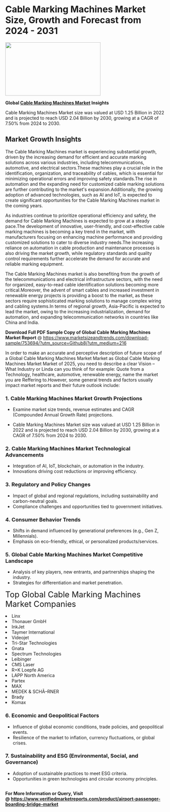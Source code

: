 <H1>Cable Marking Machines Market Size, Growth and Forecast from 2024 - 2031</H1><img class="aligncenter size-medium wp-image-584254" src="https://thirdeyenews.in/wp-content/uploads/2024/09/Global-Market-Research-300x168.jpeg" alt="" width="300" height="168" /><p><strong>Global&nbsp;<a href="https://www.marketsizeandtrends.com/download-sample/753694/?utm_source=Github8j?utm_medium=216">Cable Marking Machines Market</a> Insights</strong></p><p>Cable Marking Machines Market size was valued at USD 1.25 Billion in 2022 and is projected to reach USD 2.04 Billion by 2030, growing at a CAGR of 7.50% from 2024 to 2030.</p><p><h2>Market Growth Insights</h2> <p>The Cable Marking Machines market is experiencing substantial growth, driven by the increasing demand for efficient and accurate marking solutions across various industries, including telecommunications, automotive, and electrical sectors.These machines play a crucial role in the identification, organization, and traceability of cables, which is essential for minimizing operational errors and improving safety standards.The rise in automation and the expanding need for customized cable marking solutions are further contributing to the market's expansion.Additionally, the growing adoption of advanced technologies, such as AI and IoT, is expected to create significant opportunities for the Cable Marking Machines market in the coming years.</p> <p>As industries continue to prioritize operational efficiency and safety, the demand for Cable Marking Machines is expected to grow at a steady pace.The development of innovative, user-friendly, and cost-effective cable marking machines is becoming a key trend in the market, with manufacturers focusing on enhancing machine performance and providing customized solutions to cater to diverse industry needs.The increasing reliance on automation in cable production and maintenance processes is also driving the market growth, while regulatory standards and quality control requirements further accelerate the demand for accurate and reliable marking equipment.</p> <p>The Cable Marking Machines market is also benefiting from the growth of the telecommunications and electrical infrastructure sectors, with the need for organized, easy-to-read cable identification solutions becoming more critical.Moreover, the advent of smart cables and increased investment in renewable energy projects is providing a boost to the market, as these sectors require sophisticated marking solutions to manage complex wiring and cabling systems.In terms of regional growth, Asia-Pacific is expected to lead the market, owing to the increasing industrialization, demand for automation, and expanding telecommunication networks in countries like China and India.</p> <p><span class=""><strong>Download Full PDF Sample Copy of Global Cable Marking Machines Market Report</strong> @ <a href="https://www.marketsizeandtrends.com/download-sample/753694/?utm_source=Github8j?utm_medium=216" target="_blank">https://www.marketsizeandtrends.com/download-sample/753694/?utm_source=Github8j?utm_medium=216</a></span></p><p>In order to make an accurate and perceptive description of future scope of a Global&nbsp;Cable Marking Machines Market Market as Global&nbsp;Cable Marking Machines Market Market of 2025, you need to describe a clear Vision &ndash; What Industry or Linda can you think of for example: Quote from a Technology, healthcare, automotive, renewable energy, name the market you are Reffering to.However, some general trends and factors usually impact market reports and their future outlook include:</p><h3>1.&nbsp;<strong>Cable Marking Machines Market Growth Projections</strong></h3><ul><li>Examine market size trends, revenue estimates and CAGR (Compounded Annual Growth Rate) projections.</li><li><p>Cable Marking Machines Market size was valued at USD 1.25 Billion in 2022 and is projected to reach USD 2.04 Billion by 2030, growing at a CAGR of 7.50% from 2024 to 2030.</p></li></ul><h3>2.&nbsp;<strong>Cable Marking Machines Market Technological Advancements</strong></h3><ul><li>Integration of AI, IoT, blockchain, or automation in the industry.</li><li>Innovations driving cost reductions or improving efficiency.</li></ul><h3>3.&nbsp;<strong>Regulatory and Policy Changes</strong></h3><ul><li>Impact of global and regional regulations, including sustainability and carbon-neutral goals.</li><li>Compliance challenges and opportunities tied to government initiatives.</li></ul><h3>4.&nbsp;<strong>Consumer Behavior Trends</strong></h3><ul><li>Shifts in demand influenced by generational preferences (e.g., Gen Z, Millennials).</li><li>Emphasis on eco-friendly, ethical, or personalized products/services.</li></ul><h3>5.&nbsp;<strong>Global Cable Marking Machines Market Competitive Landscape</strong></h3><ul><li>Analysis of key players, new entrants, and partnerships shaping the industry.</li><li>Strategies for differentiation and market penetration.</li></ul><p data-pm-slice="1 1 []"><span style="color: inherit; font-family: inherit; font-size: 25px;">Top Global Cable Marking Machines Market Companies</span></p><div class="" data-test-id=""><p><li>Linx</li><li> Thonauer GmbH</li><li> InkJet</li><li> Taymer International</li><li> Videojet</li><li> Tri-Star Technologies</li><li> Gnata</li><li> Spectrum Technologies</li><li> Leibinger</li><li> CMS Laser</li><li> R+K Loepfe AG</li><li> LAPP North America</li><li> Partex</li><li> MAX</li><li> MEDEK & SCHÃ–RNER</li><li> Brady</li><li> Komax</li></p></div><h3>6.&nbsp;<strong>Economic and Geopolitical Factors</strong></h3><ul><li>Influence of global economic conditions, trade policies, and geopolitical events.</li><li>Resilience of the market to inflation, currency fluctuations, or global crises.</li></ul><h3>7.&nbsp;<strong>Sustainability and ESG (Environmental, Social, and Governance)</strong></h3><ul><li>Adoption of sustainable practices to meet ESG criteria.</li><li>Opportunities in green technologies and circular economy principles.</li></ul><h2><strong style="font-size: 14px;">For More Information or Query, Visit @&nbsp;</strong><a style="background-color: #ffffff; font-size: 14px;" href="https://www.marketsizeandtrends.com/report/cable-marking-machines-market/" target="_blank">https://www.verifiedmarketreports.com/product/airport-passenger-boarding-bridge-market</a></h2>